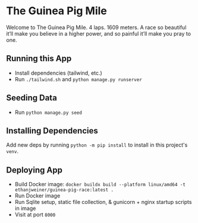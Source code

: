 # The Guinea Pig Mile

Welcome to The Guinea Pig Mile. 4 laps. 1609 meters. A race so beautiful it’ll make you believe in a higher power, and so painful it’ll make you pray to one.

## Running this App

- Install dependencies (tailwind, etc.)
- Run `./tailwind.sh` and `python manage.py runserver`

## Seeding Data

- Run `python manage.py seed`

## Installing Dependencies

Add new deps by running `python -m pip install` to install in this project's `venv`.

## Deploying App

- Build Docker image: `docker buildx build --platform linux/amd64 -t ethanjweiner/guinea-pig-race:latest .`
- Run Docker image
- Run Sqlite setup, static file collection, & gunicorn + nginx startup scripts in image
- Visit at port `8000`

